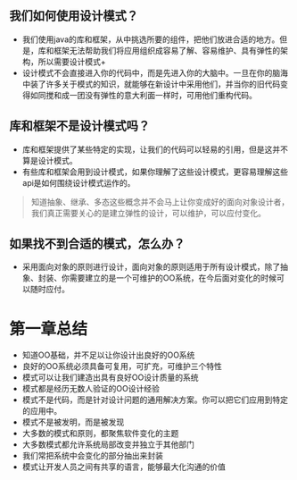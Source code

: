 ## 我们如何使用设计模式？

+ 我们使用java的库和框架，从中挑选所要的组件，把他们放进合适的地方。但是，库和框架无法帮助我们将应用组织成容易了解、容易维护、具有弹性的架构，所以需要设计模式+
+ 设计模式不会直接进入你的代码中，而是先进入你的大脑中。一旦在你的脑海中装了许多关于模式的知识，就能够在新设计中采用他们，并当你的旧代码变得如同搅和成一团没有弹性的意大利面一样时，可用他们重构代码。

## 库和框架不是设计模式吗？
+ 库和框架提供了某些特定的实现，让我们的代码可以轻易的引用，但是这并不算是设计模式。
+ 有些库和框架会用到设计模式，如果你理解了这些设计模式，更容易理解这些api是如何围绕设计模式运作的。

> 知道抽象、继承、多态这些概念并不会马上让你变成好的面向对象设计者，我们真正需要关心的是建立弹性的设计，可以维护，可以应付变化。

## 如果找不到合适的模式，怎么办？
+ 采用面向对象的原则进行设计，面向对象的原则适用于所有设计模式，除了抽象、封装、你需要建立的是一个可维护的OO系统，在今后面对变化的时候可以随时应付。

# 第一章总结
+ 知道OO基础，并不足以让你设计出良好的OO系统
+ 良好的OO系统必须具备可复用，可扩充，可维护三个特性
+ 模式可以让我们建造出具有良好OO设计质量的系统
+ 模式都是经历无数人验证的OO设计经验
+ 模式不是代码，而是针对设计问题的通用解决方案。你可以把它们应用到特定的应用中。
+ 模式不是被发明，而是被发现
+ 大多数的模式和原则，都聚焦软件变化的主题
+ 大多数模式都允许系统局部改变并独立于其他部门
+ 我们常把系统中会变化的部分抽出来封装
+ 模式让开发人员之间有共享的语言，能够最大化沟通的价值
